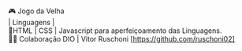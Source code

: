 
🎮 Jogo da Velha 
<br>
| Linguagens | <br>
📝HTML | CSS | Javascript para aperfeiçoamento das Linguagens.
<br>
 👩‍💻 Colaboração DIO | Vitor Ruschoni [https://github.com/ruschoni02]
 <br>
 
